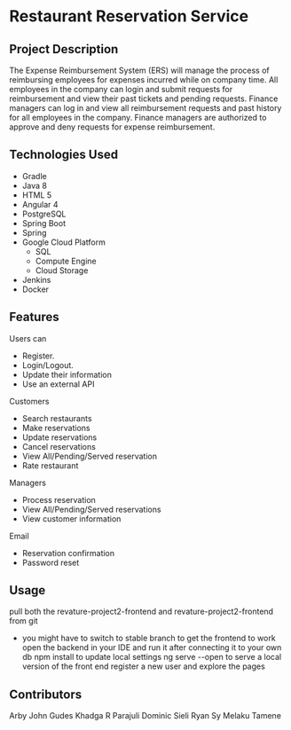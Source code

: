 # Restaurant Reservation Service

## Project Description

The Expense Reimbursement System (ERS) will manage the process of reimbursing employees for expenses incurred while on company time. All employees in the company can login and submit requests for reimbursement and view their past tickets and pending requests. Finance managers can log in and view all reimbursement requests and past history for all employees in the company. Finance managers are authorized to approve and deny requests for expense reimbursement.

## Technologies Used

- Gradle
- Java 8
- HTML 5
- Angular 4
- PostgreSQL
- Spring Boot
- Spring
- Google Cloud Platform
    - SQL
    - Compute Engine
    - Cloud Storage
- Jenkins
- Docker

## Features

Users can
-	Register.
-	Login/Logout.
-	Update their information
-	Use an external API

Customers
-	Search restaurants
-	Make reservations
-	Update reservations
-	Cancel reservations
-	View All/Pending/Served reservation
-	Rate restaurant 

Managers
-	Process reservation
-	View All/Pending/Served reservations
-	View customer information

Email
-	Reservation confirmation
-	Password reset

## Usage

pull both the revature-project2-frontend and revature-project2-frontend from git
  - you might have to switch to stable branch to get the frontend to work
open the backend in your IDE and run it after connecting it to your own db
npm install to update local settings
ng serve --open to serve a local version of the front end
register a new user and explore the pages

## Contributors

Arby John Gudes
Khadga R Parajuli
Dominic Sieli
Ryan Sy
Melaku Tamene

